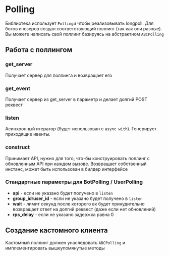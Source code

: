# Polling

Библиотека использует `Polling`и чтобы реализовывать longpoll. Для ботов и юзеров создан соответствующий поллинг (так как они разные). Вы можете написать свой поллинг базируясь на абстрактном `ABCPolling`

## Работа с поллингом

### get_server

Получает сервер для поллинга и возвращает его

### get_event

Получает сервер из get_server в параметр и делает долгий POST реквест

### listen

Асинхронный итератор (будет использован с `async with`). Генерирует приходящие ивенты.

### construct

Принимает API, нужно для того, что-бы конструировать поллинг с обновленным API при каждом вызове. Возвращает собственный инстанс, может быть использован в билдер интерфейсе

### Стандартные параметры для BotPolling / UserPolling

* **api** - если не указано будет получено в `listen`
* **group_id**/**user_id** - если не указано будет получено в `listen`
* **wait** - лимит секунд после которого вк будет принудительно возвращает ответ на долгий реквест (даже если нет обновлений)
* **rps_delay** - если не указано задержка равна 0

## Создание кастомного клиента

Кастомный поллинг должен унаследовать `ABCPolling` и имплементировать вышеупомянутые методы
